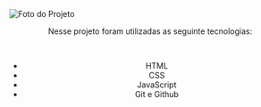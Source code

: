 <img alt="Foto do Projeto" scr="../github/preview.png">
<p align="center">Nesse projeto foram utilizadas as seguinte tecnologias:</p><br>
<ul align="center">
<li>HTML</li>
<li>CSS</li>
<li>JavaScript</li>
<li>Git e Github</li>
</ul>